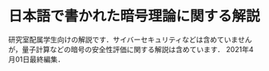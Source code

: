 # 日本語で書かれた暗号理論に関する解説

研究室配属学生向けの解説です．サイバーセキュリティなどは含めていませんが，量子計算などの暗号の安全性評価に関する解説は含めています．
2021年4月01日最終編集．
